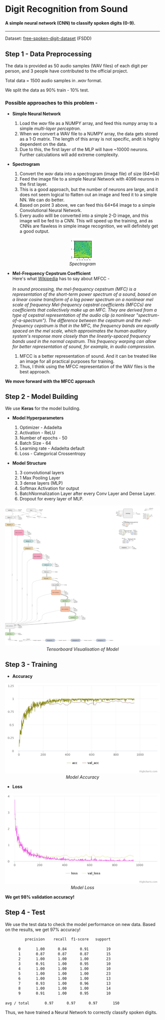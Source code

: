# Digit Recognition from Sound
#### A simple neural network (CNN) to classify spoken digits (0-9).
---

Dataset: <a href='https://github.com/Jakobovski/free-spoken-digit-dataset'>free-spoken-digit-dataset</a> (FSDD)

## Step 1 - Data Preprocessing

The data is provided as 50 audio samples (WAV files) of each digit per person, and 3 people have contributed to the official project.

Total data = 1500 audio samples in *.wav* format.

We split the data as 90% train - 10% test.

### Possible approaches to this problem -
* **Simple Neural Network**<br/>

	1. Load the *wav* file as a NUMPY array, and feed this numpy array to a simple _multi-layer perceptron_.
	2. When we convert a WAV file to a NUMPY array, the data gets stored as a 1-D matrix. The length of this array is not specific, andit is highly dependent on the data.
	3. Due to this, the first layer of the MLP will have ~10000 neurons. Further calculations will add extreme complexity.

* **Spectrogram**<br/>
	
	1. Convert the *wav* data into a spectrogram (image file) of size (64*64)
	2. Feed the image file to a simple Neural Network with 4096 neurons in the first layer.
	3. This is a good approach, but the number of neurons are large, and it does not seem logical to flatten out an image and feed it to a simple NN. We can do better.
	4. Based on point 3 above, we can feed this 64*64 image to a simple Convolutional Neural Network.
	5. Every audio willl be converted into a simple 2-D image, and this image will be fed to a CNN. This will speed up the training, and as CNNs are flawless in simple image recognition, we will definitely get a good output.
	
<p align="center">
	<img src='images/spectrogram.png' alt='Sample Spectrogram'> 
	<br/>
	<i>Spectrogram</i>
</p>

* **Mel-Frequency Cepstrum Coefficient**<br/>
	Here's what <a href='https://en.wikipedia.org/wiki/Mel-frequency_cepstrum'>Wikipedia</a> has to say about MFCC -<br/><br/>
	*In sound processing, the mel-frequency cepstrum (MFC) is a representation of the short-term power spectrum of a sound, based on a linear cosine transform of a log power spectrum on a nonlinear mel scale of frequency
	Mel-frequency cepstral coefficients (MFCCs) are coefficients that collectively make up an MFC. They are derived from a type of cepstral representation of the audio clip (a nonlinear "spectrum-of-a-spectrum"). The difference between the cepstrum and the mel-frequency cepstrum is that in the MFC, the frequency bands are equally spaced on the mel scale, which approximates the human auditory system's response more closely than the linearly-spaced frequency bands used in the normal cepstrum. This frequency warping can allow for better representation of sound, for example, in audio compression.*
	
	1. MFCC is a better representation of sound. And it can be treated like an image for all practical purposes for training.
	2. Thus, I think using the MFCC representation of the WAV files is the best approach.
	
**We move forward with the MFCC approach**

## Step 2 - Model Building

We use **Keras** for the model building. 

* **Model Hyperparameters**<br/>
	1. Optimizer - Adadelta<br/>
	2. Activation - ReLU<br/>
	3. Number of epochs - 50<br/>
	4. Batch Size - 64<br/>
	5. Learning rate - Adadelta default<br/>
	6. Loss - Categorical Crossentropy<br/>
	
* **Model Structure**<br/>
	1. 3 convolutional layers
	2. 1 Max Pooling Layer
	3. 3 dense layers (MLP)
	4. Softmax Activation for output
	5. BatchNormalization Layer after every Conv Layer and Dense Layer.
	6. Dropout for every layer of MLP.
	
<p align="center">
	<img src='images/model-vis.png' alt='Model'> 
	<br/>
	<i>Tensorboard Visualisation of Model</i>
</p>

## Step 3 - Training

* **Accuracy**<br/>
<p align="center">
	<img src='images/model-accuracy.jpeg' alt='Accuracy'> 
	<br/>
	<i>Model Accuracy</i>
</p>

* **Loss**<br/>
<p align="center">
	<img src='images/model-loss.jpeg' alt='Loss'> 
	<br/>
	<i>Model Loss</i>
</p>

**We get 98% validation accuracy!**

## Step 4 - Test

We use the test data to check the model performance on new data. Based on the results, we get 97% accuracy!

             precision    recall  f1-score   support

          0       1.00      0.84      0.91        19
          1       0.87      0.87      0.87        15
          2       1.00      1.00      1.00        23
          3       0.91      1.00      0.95        10
          4       1.00      1.00      1.00        10
          5       1.00      1.00      1.00        23
          6       1.00      1.00      1.00        13
          7       0.93      1.00      0.96        13
          8       1.00      1.00      1.00        14
          9       0.91      1.00      0.95        10

	avg / total       0.97      0.97      0.97       150
	

Thus, we have trained a Neural Network to correctly classify spoken digits.
